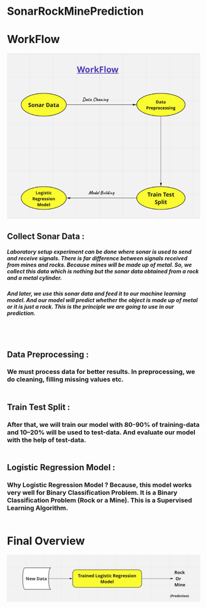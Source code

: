 # SonarRockMinePrediction
# WorkFlow
![WorkFlow](https://github.com/CatalystsReachOut/SonarRockMinePrediction/blob/master/Screenshot%202022-09-02%20at%2002.00.34.png)<br>
## Collect Sonar Data : 
##### Laboratory setup experiment can be done where sonar is used to send and receive signals. There is far difference between signals received from mines and rocks. Because mines will be made up of metal. So, we collect this data which is nothing but the sonar  data obtained from a rock and a metal cylinder. 
##### And later, we use this sonar data and feed it to our machine learning model. And our model will predict whether the object is made up of metal or it is just a rock. This is the principle we are going to use in our prediction.
<br><br>

## Data Preprocessing : 
### We must process data for better results. In preprocessing, we do cleaning, filling missing values etc.<br><br>

## Train Test Split :
### After that, we will train our model with 80-90% of training-data and 10–20% will be used to test-data. And evaluate our model with the help of test-data.<br><br>

## Logistic Regression Model : 
### Why Logistic Regression Model ? Because, this model works very well for Binary Classification Problem. It is a Binary Classification Problem (Rock or a Mine). This is a Supervised Learning Algorithm.<br><br>
 
# Final Overview
![Final Overview](https://github.com/CatalystsReachOut/SonarRockMinePrediction/blob/master/Screenshot%202022-09-02%20at%2002.07.51.png)
